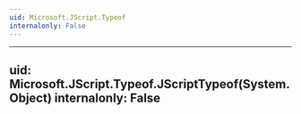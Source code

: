 ```yaml
---
uid: Microsoft.JScript.Typeof
internalonly: False
---
```


---
uid: Microsoft.JScript.Typeof.JScriptTypeof(System.Object)
internalonly: False
---
